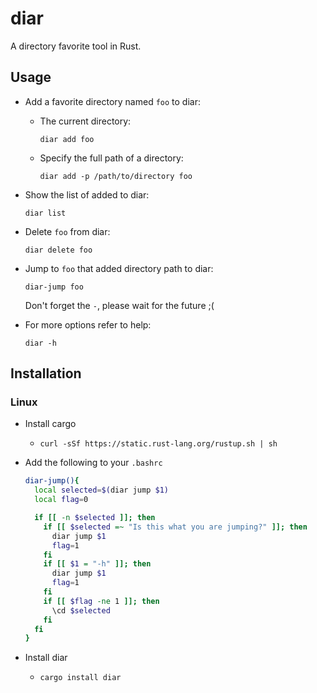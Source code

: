 # diar

A directory favorite tool in Rust.

## Usage

- Add a favorite directory named `foo` to diar:

  - The current directory:

    `diar add foo`

  - Specify the full path of a directory:
    
    `diar add -p /path/to/directory foo`

- Show the list of added to diar:

  `diar list`

- Delete `foo` from diar:
  
  `diar delete foo`

- Jump to `foo` that added directory path to diar:

  `diar-jump foo`

  Don't forget the `-`, please wait for the future ;(

- For more options refer to help:

  `diar -h`

## Installation

### Linux

- Install cargo

  - `curl -sSf https://static.rust-lang.org/rustup.sh | sh`

- Add the following to your `.bashrc`

  ```bash
  diar-jump(){
    local selected=$(diar jump $1)
    local flag=0

    if [[ -n $selected ]]; then
      if [[ $selected =~ "Is this what you are jumping?" ]]; then
        diar jump $1
        flag=1
      fi
      if [[ $1 = "-h" ]]; then
        diar jump $1
        flag=1
      fi
      if [[ $flag -ne 1 ]]; then
        \cd $selected
      fi
    fi
  }
  ```

- Install diar

  - `cargo install diar`
